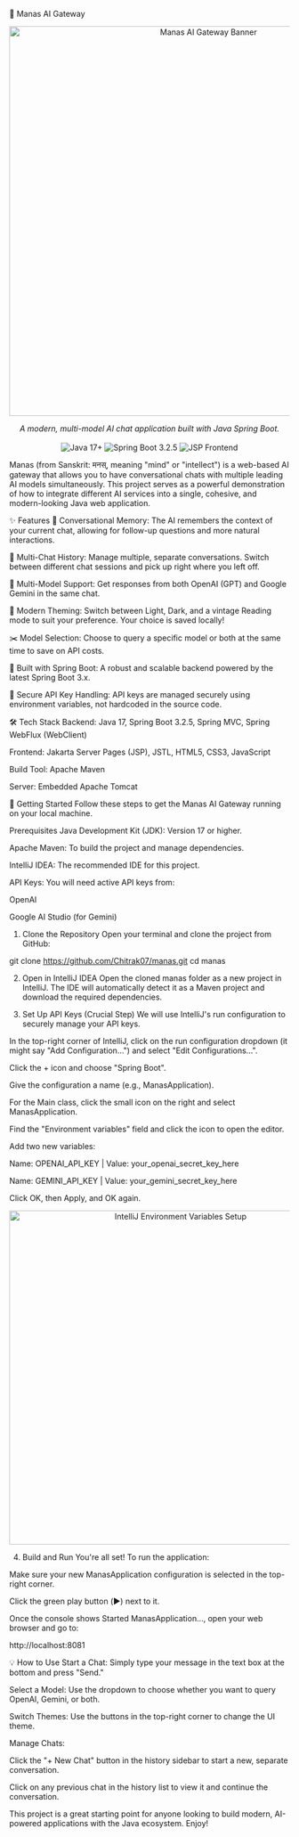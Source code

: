 🧠 Manas AI Gateway
<p align="center">
<img src="https://i.imgur.com/8a6Z1Yg.png" alt="Manas AI Gateway Banner" width="700"/>
</p>

<p align="center">
<em>A modern, multi-model AI chat application built with Java Spring Boot.</em>
<br/><br/>
<img src="https://img.shields.io/badge/Java-17%2B-blue?logo=java&logoColor=white" alt="Java 17+">
<img src="https://img.shields.io/badge/Spring%20Boot-3.2.5-brightgreen?logo=spring&logoColor=white" alt="Spring Boot 3.2.5">
<img src="https://img.shields.io/badge/Frontend-JSP-orange" alt="JSP Frontend">
</p>

Manas (from Sanskrit: मनस्, meaning "mind" or "intellect") is a web-based AI gateway that allows you to have conversational chats with multiple leading AI models simultaneously. This project serves as a powerful demonstration of how to integrate different AI services into a single, cohesive, and modern-looking Java web application.

✨ Features
🧠 Conversational Memory: The AI remembers the context of your current chat, allowing for follow-up questions and more natural interactions.

🔄 Multi-Chat History: Manage multiple, separate conversations. Switch between different chat sessions and pick up right where you left off.

🤖 Multi-Model Support: Get responses from both OpenAI (GPT) and Google Gemini in the same chat.

🎨 Modern Theming: Switch between Light, Dark, and a vintage Reading mode to suit your preference. Your choice is saved locally!

✂️ Model Selection: Choose to query a specific model or both at the same time to save on API costs.

🚀 Built with Spring Boot: A robust and scalable backend powered by the latest Spring Boot 3.x.

🔐 Secure API Key Handling: API keys are managed securely using environment variables, not hardcoded in the source code.

🛠️ Tech Stack
Backend: Java 17, Spring Boot 3.2.5, Spring MVC, Spring WebFlux (WebClient)

Frontend: Jakarta Server Pages (JSP), JSTL, HTML5, CSS3, JavaScript

Build Tool: Apache Maven

Server: Embedded Apache Tomcat

🚀 Getting Started
Follow these steps to get the Manas AI Gateway running on your local machine.

Prerequisites
Java Development Kit (JDK): Version 17 or higher.

Apache Maven: To build the project and manage dependencies.

IntelliJ IDEA: The recommended IDE for this project.

API Keys: You will need active API keys from:

OpenAI

Google AI Studio (for Gemini)

1. Clone the Repository
Open your terminal and clone the project from GitHub:

git clone https://github.com/Chitrak07/manas.git
cd manas

2. Open in IntelliJ IDEA
Open the cloned manas folder as a new project in IntelliJ. The IDE will automatically detect it as a Maven project and download the required dependencies.

3. Set Up API Keys (Crucial Step)
We will use IntelliJ's run configuration to securely manage your API keys.

In the top-right corner of IntelliJ, click on the run configuration dropdown (it might say "Add Configuration...") and select "Edit Configurations...".

Click the + icon and choose "Spring Boot".

Give the configuration a name (e.g., ManasApplication).

For the Main class, click the small icon on the right and select ManasApplication.

Find the "Environment variables" field and click the icon to open the editor.

Add two new variables:

Name: OPENAI_API_KEY | Value: your_openai_secret_key_here

Name: GEMINI_API_KEY | Value: your_gemini_secret_key_here

Click OK, then Apply, and OK again.

<p align="center">
<img src="https://i.imgur.com/sB8v2zO.png" alt="IntelliJ Environment Variables Setup" width="600"/>
</p>

4. Build and Run
You're all set! To run the application:

Make sure your new ManasApplication configuration is selected in the top-right corner.

Click the green play button (▶️) next to it.

Once the console shows Started ManasApplication..., open your web browser and go to:

http://localhost:8081

💡 How to Use
Start a Chat: Simply type your message in the text box at the bottom and press "Send."

Select a Model: Use the dropdown to choose whether you want to query OpenAI, Gemini, or both.

Switch Themes: Use the buttons in the top-right corner to change the UI theme.

Manage Chats:

Click the "+ New Chat" button in the history sidebar to start a new, separate conversation.

Click on any previous chat in the history list to view it and continue the conversation.

This project is a great starting point for anyone looking to build modern, AI-powered applications with the Java ecosystem. Enjoy!
